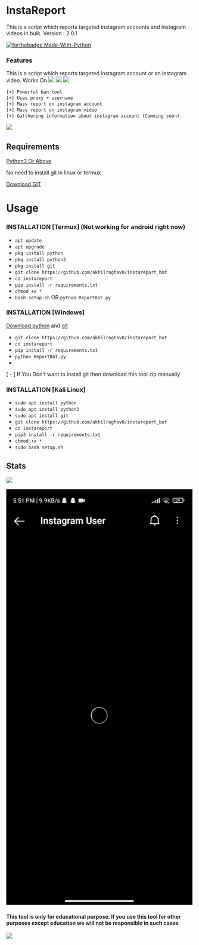 # InstaReport
This is a script which reports targeted instagram accounts and instagram videos in bulk.
Version : 2.0.1

[![forthebadge Made-With-Python](http://ForTheBadge.com/images/badges/made-with-python.svg)](https://www.python.org/)

### Features
This is a script which reports targeted instagram account or an instagram video. 
Works On
<a href="https:akhilraghav.rocks"><img src="https://img.shields.io/badge/Android-3DDC84?style=for-the-badge&logo=android&logoColor=white"></a>
<a href="https://akhilraghav.rocks"><img src="https://img.shields.io/badge/Windows-0078D6?style=for-the-badge&logo=windows&logoColor=white"></a>
<a href="https://akhilraghav.rocks"><img src="https://img.shields.io/badge/-kali%20linux-lightgrey"></a>
```
[+] Powerful ban tool 
[+] Uses proxy + username
[+] Mass report on instagram account
[+] Mass report on instagram video
[+] Gatthering information about instagram account (Comming soon)

```



<a href="https://akhilraghav.rocks"><img src="https://img.shields.io/badge/Telegram-2CA5E0?style=for-the-badge&logo=telegram&logoColor=white"></a>

## Requirements
[Python3 Or Above](https://www.python.org/downloads/)

No need to install git in linux or termux

[Download GIT](https://git-scm.com/downloads)

# Usage 


### INSTALLATION [Termux] (Not working for android right now) 

* `apt update`
* `apt upgrade`
* `pkg install python`
* `pkg install python3`
* `pkg install git`
* `git clone https://github.com/akhilraghav0/instareport_bot`
* `cd instareport`
* `pip install -r requirements.txt`
* `chmod +x *`
* `bash setup.sh` OR `python ReportBot.py`

### INSTALLATION [Windows]
[Download python](https://www.python.org/downloads/) and [git](https://git-scm.com/downloads)

* `git clone https://github.com/akhilraghav0/instareport_bot`
* `cd instareport`
* `pip install -r requirements.txt`
* `python ReportBot.py`
* 
[ - ] If You Don't want to install git then download this tool zip manually

### INSTALLATION [Kali Linux]

* `sudo apt install python`
* `sudo apt install python3`
* `sudo apt install git`
* `git clone https://github.com/akhilraghav0/instareport_bot`
* `cd instareport`
* `pip3 install -r requirements.txt`
* `chmod +x *`
* `sudo bash setup.sh`

## Stats
<a href="https://github.com/akhilraghav0/instareport_bot"><img src="https://github-readme-stats.vercel.app/api?username=akhilraghav0&theme=blue-green"></a>

<p align="left">
  <a href="">
    <img src="/assets/instareport.gif" width="500px" style="display: inline-block;">
  </a>
</p>




#### This tool is only for educational purpose. If you use this tool for other purposes except education we will not be responsible in such cases

<a href="https://akhilraghav.rocks"><img src="https://img.shields.io/badge/Telegram-2CA5E0?style=for-the-badge&logo=telegram&logoColor=white"></a>

